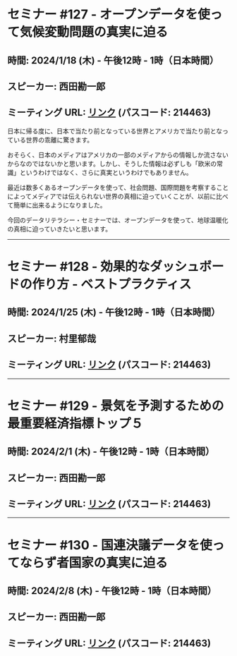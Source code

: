 # セミナー #127 - オープンデータを使って気候変動問題の真実に迫る

## 時間: 2024/1/18 (木) - 午後12時 - 1時（日本時間）
## スピーカー: 西田勘一郎
## ミーティング URL: [リンク](https://us02web.zoom.us/j/331585134?pwd=VGVyeXBRWjFMT2hESFdhSU45Z2d0dz09) (パスコード: 214463)

日本に帰る度に、日本で当たり前となっている世界とアメリカで当たり前となっている世界の乖離に驚きます。

おそらく、日本のメディアはアメリカの一部のメディアからの情報しか流さないからなのではないかと思います。しかし、そうした情報は必ずしも「欧米の常識」というわけではなく、さらに真実というわけでもありません。

最近は数多くあるオープンデータを使って、社会問題、国際問題を考察することによってメディアでは伝えられない世界の真相に迫っていくことが、以前に比べて簡単に出来るようになりました。

今回のデータリテラシー・セミナーでは、オープンデータを使って、地球温暖化の真相に迫っていきたいと思います。

----

# セミナー #128 - 効果的なダッシュボードの作り方 - ベストプラクティス

## 時間: 2024/1/25 (木) - 午後12時 - 1時（日本時間）
## スピーカー: 村里郁哉
## ミーティング URL: [リンク](https://us02web.zoom.us/j/331585134?pwd=VGVyeXBRWjFMT2hESFdhSU45Z2d0dz09) (パスコード: 214463)


----

# セミナー #129 - 景気を予測するための最重要経済指標トップ５

## 時間: 2024/2/1 (木) - 午後12時 - 1時（日本時間）
## スピーカー: 西田勘一郎
## ミーティング URL: [リンク](https://us02web.zoom.us/j/331585134?pwd=VGVyeXBRWjFMT2hESFdhSU45Z2d0dz09) (パスコード: 214463)


----

# セミナー #130 - 国連決議データを使ってならず者国家の真実に迫る

## 時間: 2024/2/8 (木) - 午後12時 - 1時（日本時間）
## スピーカー: 西田勘一郎
## ミーティング URL: [リンク](https://us02web.zoom.us/j/331585134?pwd=VGVyeXBRWjFMT2hESFdhSU45Z2d0dz09) (パスコード: 214463)
